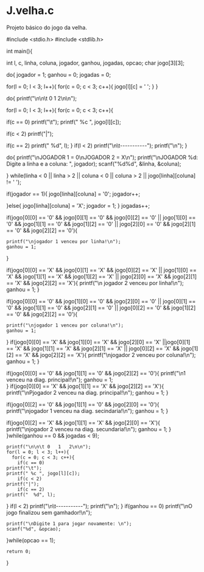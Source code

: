# J.velha.c
Projeto básico do jogo da velha.

#include <stdio.h>
#include <stdlib.h>

int main(){
  
  int l, c, linha, coluna, jogador, ganhou, jogadas, opcao;
  char jogo[3][3];

  do{ 
    jogador = 1;
    ganhou = 0;
    jogadas = 0;
       
  for(l = 0; l < 3; l++){
    for(c = 0; c < 3; c++){
        jogo[l][c] = ' ';
  }
}

do{ 
  printf("\n\n\t 0   1   2\n\n");
    
   for(l = 0; l < 3; l++){
    for(c = 0; c < 3; c++){
        
  if(c == 0)
    printf("\t");
    printf(" %c ", jogo[l][c]);
        
  if(c < 2)
    printf("|");
        
  if(c == 2)
    printf("  %d", l);
}
  if(l < 2)
    printf("\n\t-----------");
    printf("\n");
            }

 do{
    printf("\nJOGADOR 1 = 0\nJOGADOR 2 = X\n");
    printf("\nJOGADOR %d: Digite a linha e a coluna: ", jogador);
    scanf("%d%d", &linha, &coluna);
   
}
   while(linha < 0 || linha > 2 || coluna < 0 || coluna > 2 || jogo[linha][coluna] != ' ');

  if(jogador == 1){
    jogo[linha][coluna] = '0';
       jogador++;
    
}else{
    jogo[linha][coluna] = 'X';
      jogador = 1;
            }
            jogadas++;

  if(jogo[0][0] == '0' && jogo[0][1] == '0' && jogo[0][2] == '0' || jogo[1][0] == '0' && jogo[1][1] == '0' && jogo[1][2] == '0' || jogo[2][0] == '0' && jogo[2][1] == '0' && jogo[2][2] == '0'){
               
    printf("\njogador 1 venceu por linha!\n");
    ganhou = 1;
}

  if(jogo[0][0] == 'X' && jogo[0][1] == 'X' && jogo[0][2] == 'X' || jogo[1][0] == 'X' && jogo[1][1] == 'X' && jogo[1][2] == 'X' || jogo[2][0] == 'X' && jogo[2][1] == 'X' && jogo[2][2] == 'X'){
    printf("\n jogador 2 venceu por linha!\n");
    ganhou = 1;
}

  if(jogo[0][0] == '0' && jogo[1][0] == '0' && jogo[2][0] == '0' || jogo[0][1] == '0' && jogo[1][1] == '0' && jogo[2][1] == '0' || jogo[0][2] == '0' && jogo[1][2] == '0' && jogo[2][2] == '0'){
                
    printf("\njogador 1 venceu por coluna!\n");
    ganhou = 1;
}
  if(jogo[0][0] == 'X' && jogo[1][0] == 'X' && jogo[2][0] == 'X' ||jogo[0][1] == 'X' && jogo[1][1] == 'X' && jogo[2][1] == 'X' || jogo[0][2] == 'X' && jogo[1][2] == 'X' && jogo[2][2] == 'X'){
    printf("\njogador 2 venceu por coluna!\n");
    ganhou = 1;
            }

  if(jogo[0][0] == '0' && jogo[1][1] == '0' && jogo[2][2] == '0'){
    printf("\n1 venceu na diag. principal!\n");
    ganhou = 1;        
  }
  if(jogo[0][0] == 'X' && jogo[1][1] == 'X' && jogo[2][2] == 'X'){
    printf("\nPjogador 2 venceu na diag. principal!\n");            ganhou = 1;
  }

  if(jogo[0][2] == '0' && jogo[1][1] == '0' && jogo[2][0] == '0'){
    printf("\njogador 1 venceu na diag. secindaria!\n");
    ganhou = 1;
  }

  if(jogo[0][2] == 'X' && jogo[1][1] == 'X' && jogo[2][0] == 'X'){
    printf("\njogador 2 venceu na diag. secundaria!\n");
    ganhou = 1;
  }
}while(ganhou == 0 && jogadas < 9);

    printf("\n\n\t 0   1   2\n\n");
    for(l = 0; l < 3; l++){
      for(c = 0; c < 3; c++){
        if(c == 0)
    printf("\t");
    printf(" %c ", jogo[l][c]);
        if(c < 2)
    printf("|");
        if(c == 2)
    printf("  %d", l);
}
        if(l < 2)
    printf("\n\t-----------");
    printf("\n");
}
    if(ganhou == 0)
    printf("\nO jogo finalizou sem gamhador!\n");

    printf("\nDigite 1 para jogar novamente: \n");
    scanf("%d", &opcao);
    
  }while(opcao == 1);

    return 0;
}
